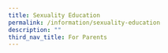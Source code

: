 ```yaml
---
title: Sexuality Education
permalink: /information/sexuality-education
description: ""
third_nav_title: For Parents
---
```

